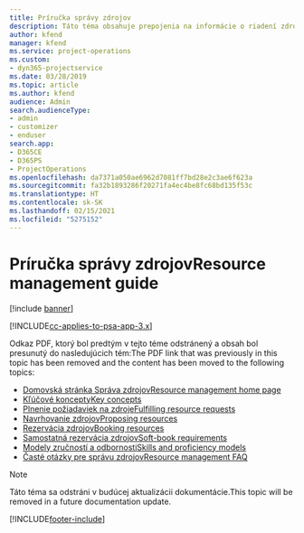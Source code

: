 ```yaml
---
title: Príručka správy zdrojov
description: Táto téma obsahuje prepojenia na informácie o riadení zdrojov v Project Service Automation
author: kfend
manager: kfend
ms.service: project-operations
ms.custom:
- dyn365-projectservice
ms.date: 03/28/2019
ms.topic: article
ms.author: kfend
audience: Admin
search.audienceType:
- admin
- customizer
- enduser
search.app:
- D365CE
- D365PS
- ProjectOperations
ms.openlocfilehash: da7371a050ae6962d7081ff7bd28e2c3ae6f623a
ms.sourcegitcommit: fa32b1893286f20271fa4ec4be8fc68bd135f53c
ms.translationtype: HT
ms.contentlocale: sk-SK
ms.lasthandoff: 02/15/2021
ms.locfileid: "5275152"
---
```

# <a name="resource-management-guide"></a><span data-ttu-id="cab23-103">Príručka správy zdrojov</span><span class="sxs-lookup"><span data-stu-id="cab23-103">Resource management guide</span></span>

[!include [banner](../../includes/psa-now-project-operations.md)]

[!INCLUDE[cc-applies-to-psa-app-3.x](../../includes/cc-applies-to-psa-app-3x.md)]

<span data-ttu-id="cab23-104">Odkaz PDF, ktorý bol predtým v tejto téme odstránený a obsah bol presunutý do nasledujúcich tém:</span><span class="sxs-lookup"><span data-stu-id="cab23-104">The PDF link that was previously in this topic has been removed and the content has been moved to the following topics:</span></span>

- [<span data-ttu-id="cab23-105">Domovská stránka Správa zdrojov</span><span class="sxs-lookup"><span data-stu-id="cab23-105">Resource management home page</span></span>](../resource-management-home-page.md)
- [<span data-ttu-id="cab23-106">Kľúčové koncepty</span><span class="sxs-lookup"><span data-stu-id="cab23-106">Key concepts</span></span>](../reports-key-concepts.md)
- [<span data-ttu-id="cab23-107">Plnenie požiadaviek na zdroje</span><span class="sxs-lookup"><span data-stu-id="cab23-107">Fulfilling resource requests</span></span>](../resource-management-fulfill-requests.md)
- [<span data-ttu-id="cab23-108">Navrhovanie zdrojov</span><span class="sxs-lookup"><span data-stu-id="cab23-108">Proposing resources</span></span>](../resource-management-propose-resources.md)
- [<span data-ttu-id="cab23-109">Rezervácia zdrojov</span><span class="sxs-lookup"><span data-stu-id="cab23-109">Booking resources</span></span>](../resource-management-book-resources-scheduleboard.md)
- [<span data-ttu-id="cab23-110">Samostatná rezervácia zdrojov</span><span class="sxs-lookup"><span data-stu-id="cab23-110">Soft-book requirements</span></span>](../resource-management-softbook-requirements.md)
- [<span data-ttu-id="cab23-111">Modely zručností a odbornosti</span><span class="sxs-lookup"><span data-stu-id="cab23-111">Skills and proficiency models</span></span>](../resource-management-skills-proficiency.md)
- [<span data-ttu-id="cab23-112">Časté otázky pre správu zdrojov</span><span class="sxs-lookup"><span data-stu-id="cab23-112">Resource management FAQ</span></span>](../resource-management-faq.md)

> [!NOTE]
> <span data-ttu-id="cab23-113">Táto téma sa odstráni v budúcej aktualizácii dokumentácie.</span><span class="sxs-lookup"><span data-stu-id="cab23-113">This topic will be removed in a future documentation update.</span></span> 


[!INCLUDE[footer-include](../../includes/footer-banner.md)]